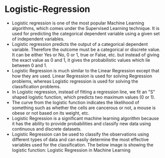 # Logistic-Regression
- Logistic regression is one of the most popular Machine Learning algorithms, which comes under the Supervised Learning technique. It is used for predicting the categorical dependent variable using a given set of independent variables.
- Logistic regression predicts the output of a categorical dependent variable. Therefore the outcome must be a categorical or discrete value. It can be either Yes or No, 0 or 1, true or False, etc. but instead of giving the exact value as 0 and 1, it gives the probabilistic values which lie between 0 and 1.
- Logistic Regression is much similar to the Linear Regression except that how they are used. Linear Regression is used for solving Regression problems, whereas Logistic regression is used for solving the classification problems.
- In Logistic regression, instead of fitting a regression line, we fit an "S" shaped logistic function, which predicts two maximum values (0 or 1).
- The curve from the logistic function indicates the likelihood of something such as whether the cells are cancerous or not, a mouse is obese or not based on its weight, etc.
- Logistic Regression is a significant machine learning algorithm because it has the ability to provide probabilities and classify new data using continuous and discrete datasets.
- Logistic Regression can be used to classify the observations using different types of data and can easily determine the most effective variables used for the classification. The below image is showing the logistic function:
Logistic Regression in Machine Learning
